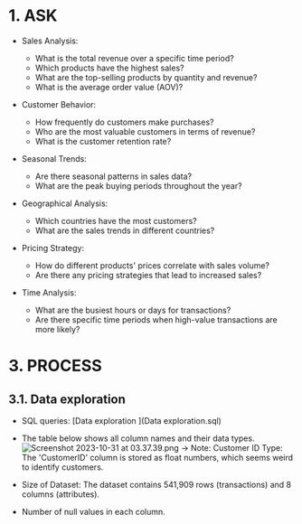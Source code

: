 # 1. ASK 
- Sales Analysis:

  - What is the total revenue over a specific time period?
  - Which products have the highest sales?
  - What are the top-selling products by quantity and revenue?
  - What is the average order value (AOV)?

- Customer Behavior:

  - How frequently do customers make purchases?
  - Who are the most valuable customers in terms of revenue?
  - What is the customer retention rate?

- Seasonal Trends:

  - Are there seasonal patterns in sales data?
  - What are the peak buying periods throughout the year?

- Geographical Analysis:

  - Which countries have the most customers?
  - What are the sales trends in different countries?

- Pricing Strategy:

  - How do different products' prices correlate with sales volume?
  - Are there any pricing strategies that lead to increased sales?

- Time Analysis:

  - What are the busiest hours or days for transactions?
  - Are there specific time periods when high-value transactions are more likely?
# 3. PROCESS 
## 3.1. Data exploration
- SQL queries: [Data exploration ](Data exploration.sql)
- The table below shows all column names and their data types. 
![Screenshot 2023-10-31 at 03.37.39.png](attachment:d20075bc-583e-47ea-997d-df9268d406e0.png)
  -> Note: Customer ID Type: The 'CustomerID' column is stored as float numbers, which seems weird to identify customers.
- Size of Dataset: The dataset contains 541,909 rows (transactions) and 8 columns (attributes).



- Number of null values in each column.



